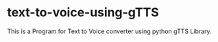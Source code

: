 # text-to-voice-using-gTTS

This is a Program for Text to Voice converter using python gTTS Library.
